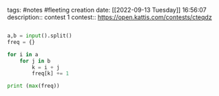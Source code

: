 tags: #notes #fleeting
creation date: [[2022-09-13 Tuesday]] 16:56:07
description:: contest 1
contest:: https://open.kattis.com/contests/cteqdz


```python

a,b = input().split()
freq = {}

for i in a
	for j in b
		k = i + j
		freq[k] += 1

print (max(freq))

```